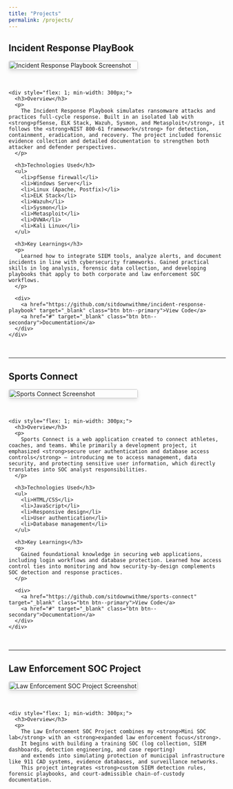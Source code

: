 ```yaml
---
title: "Projects"
permalink: /projects/
---
```


<div class="project-item" id="Incident Response PlayBook">
  <h2>Incident Response PlayBook</h2>
  
  <div style="display: flex; flex-wrap: wrap; gap: 2rem; margin-bottom: 2rem;">
    <div style="flex: 0 0 300px;">
      <img src="/assets/img/incident_response_playbook.png" alt="Incident Response Playbook Screenshot" style="width: 100%; border-radius: 4px; box-shadow: 0 4px 8px rgba(0,0,0,0.1);">
    </div>
     
    <div style="flex: 1; min-width: 300px;">
      <h3>Overview</h3>
      <p>
        The Incident Response Playbook simulates ransomware attacks and practices full-cycle response. Built in an isolated lab with <strong>pfSense, ELK Stack, Wazuh, Sysmon, and Metasploit</strong>, it follows the <strong>NIST 800-61 framework</strong> for detection, containment, eradication, and recovery. The project included forensic evidence collection and detailed documentation to strengthen both attacker and defender perspectives.
      </p>
      
      <h3>Technologies Used</h3>
      <ul>
        <li>pfSense firewall</li>
        <li>Windows Server</li>
        <li>Linux (Apache, Postfix)</li>
        <li>ELK Stack</li>
        <li>Wazuh</li>
        <li>Sysmon</li>
        <li>Metasploit</li>
        <li>DVWA</li>
        <li>Kali Linux</li>
      </ul>
      
      <h3>Key Learnings</h3>
      <p>
        Learned how to integrate SIEM tools, analyze alerts, and document incidents in line with cybersecurity frameworks. Gained practical skills in log analysis, forensic data collection, and developing playbooks that apply to both corporate and law enforcement SOC workflows.
      </p>
      
      <div>
        <a href="https://github.com/sitdownwithme/incident-response-playbook" target="_blank" class="btn btn--primary">View Code</a>
        <a href="#" target="_blank" class="btn btn--secondary">Documentation</a>
      </div>
    </div>
  </div>
</div>

<hr>

<div class="project-item" id="Sports Connect">
  <h2>Sports Connect</h2>
  
  <div style="display: flex; flex-wrap: wrap; gap: 2rem; margin-bottom: 2rem;">
    <div style="flex: 0 0 300px;">
      <img src="/assets/img/project3-placeholder.jpg.svg" alt="Sports Connect Screenshot" style="width: 100%; border-radius: 4px; box-shadow: 0 4px 8px rgba(0,0,0,0.1);">
    </div>
    
    <div style="flex: 1; min-width: 300px;">
      <h3>Overview</h3>
      <p>
        Sports Connect is a web application created to connect athletes, coaches, and teams. While primarily a development project, it emphasized <strong>secure user authentication and database access controls</strong> — introducing me to access management, data security, and protecting sensitive user information, which directly translates into SOC analyst responsibilities.
      </p>
      
      <h3>Technologies Used</h3>
      <ul>
        <li>HTML/CSS</li>
        <li>JavaScript</li>
        <li>Responsive design</li>
        <li>User authentication</li>
        <li>Database management</li>
      </ul>
      
      <h3>Key Learnings</h3>
      <p>
        Gained foundational knowledge in securing web applications, including login workflows and database protection. Learned how access control ties into monitoring and how security-by-design complements SOC detection and response practices.
      </p>
      
      <div>
        <a href="https://github.com/sitdownwithme/sports-connect" target="_blank" class="btn btn--primary">View Code</a>
        <a href="#" target="_blank" class="btn btn--secondary">Documentation</a>
      </div>
    </div>
  </div>
</div>

<hr>

<div class="project-item" id="Law Enforcement SOC Project">
  <h2>Law Enforcement SOC Project</h2>
  
  <div style="display: flex; flex-wrap: wrap; gap: 2rem; margin-bottom: 2rem;">
    <div style="flex: 0 0 300px;">
      <img src="/assets/img/law_enforcement_soc.png" alt="Law Enforcement SOC Project Screenshot" style="width: 100%; border-radius: 4px; box-shadow: 0 4px 8px rgba(0,0,0,0.1);">
    </div>
    
    <div style="flex: 1; min-width: 300px;">
      <h3>Overview</h3>
      <p>
        The Law Enforcement SOC Project combines my <strong>Mini SOC lab</strong> with an <strong>expanded law enforcement focus</strong>. 
        It begins with building a training SOC (log collection, SIEM dashboards, detection engineering, and case reporting) 
        and extends into simulating protection of municipal infrastructure like 911 CAD systems, evidence databases, and surveillance networks. 
        This project integrates <strong>custom SIEM detection rules, forensic playbooks, and court-admissible chain-of-custody documentation.

